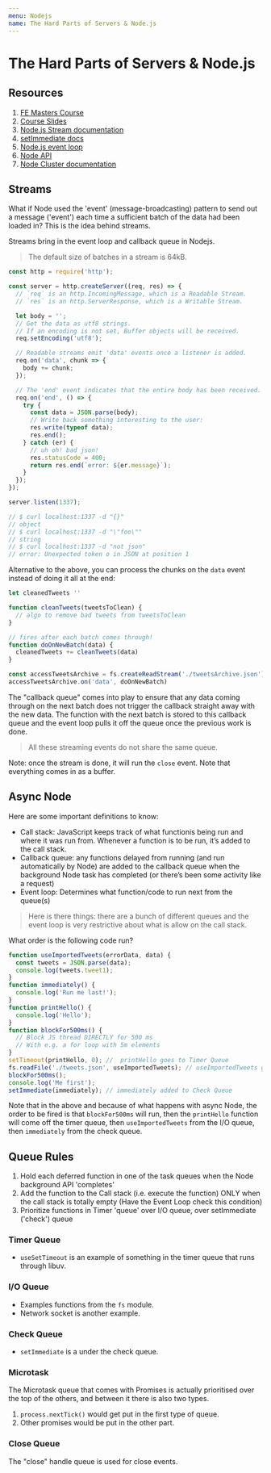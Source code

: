 ```yaml
---
menu: Nodejs
name: The Hard Parts of Servers & Node.js
---
```


# The Hard Parts of Servers & Node.js

## Resources

1. [FE Masters Course](https://frontendmasters.com/courses/servers-node-js/)
2. [Course Slides](https://static.frontendmasters.com/resources/2019-04-24-servers-node-js/Hard-Parts-Servers-Node.pdf)
3. [Node.js Stream documentation](https://nodejs.org/api/stream.html#stream_stream)
4. [setImmediate docs](https://nodejs.org/api/timers.html#timers_setimmediate_callback_args)
5. [Node.js event loop](https://nodejs.org/uk/docs/guides/event-loop-timers-and-nexttick/)
6. [Node API](https://nodejs.org/api/)
7. [Node Cluster documentation](https://nodejs.org/api/cluster.html)

## Streams

What if Node used the 'event' (message-broadcasting) pattern to send out a message ('event') each time a sufficient batch of the data had been loaded in? This is the idea behind streams.

Streams bring in the event loop and callback queue in Nodejs.

> The default size of batches in a stream is 64kB.

```javascript
const http = require('http');

const server = http.createServer((req, res) => {
  // `req` is an http.IncomingMessage, which is a Readable Stream.
  // `res` is an http.ServerResponse, which is a Writable Stream.

  let body = '';
  // Get the data as utf8 strings.
  // If an encoding is not set, Buffer objects will be received.
  req.setEncoding('utf8');

  // Readable streams emit 'data' events once a listener is added.
  req.on('data', chunk => {
    body += chunk;
  });

  // The 'end' event indicates that the entire body has been received.
  req.on('end', () => {
    try {
      const data = JSON.parse(body);
      // Write back something interesting to the user:
      res.write(typeof data);
      res.end();
    } catch (er) {
      // uh oh! bad json!
      res.statusCode = 400;
      return res.end(`error: ${er.message}`);
    }
  });
});

server.listen(1337);

// $ curl localhost:1337 -d "{}"
// object
// $ curl localhost:1337 -d "\"foo\""
// string
// $ curl localhost:1337 -d "not json"
// error: Unexpected token o in JSON at position 1
```

Alternative to the above, you can process the chunks on the `data` event instead of doing it all at the end:

```javascript
let cleanedTweets ''

function cleanTweets(tweetsToClean) {
  // algo to remove bad tweets from tweetsToClean
}

// fires after each batch comes through!
function doOnNewBatch(data) {
  cleanedTweets += cleanTweets(data)
}

const accessTweetsArchive = fs.createReadStream('./tweetsArchive.json')
accessTweetsArchive.on('data', doOnNewBatch)
```

The "callback queue" comes into play to ensure that any data coming through on the next batch does not trigger the callback straight away with the new data. The function with the next batch is stored to this callback queue and the event loop pulls it off the queue once the previous work is done.

> All these streaming events do not share the same queue.

Note: once the stream is done, it will run the `close` event. Note that everything comes in as a buffer.

## Async Node

Here are some important definitions to know:

- Call stack: JavaScript keeps track of what functionis being run and where it was run from. Whenever a function is to be run, it’s added to the call stack.
- Callback queue: any functions delayed from running (and run automatically by Node) are added to the callback queue when the background Node task has completed (or there’s been some activity like a request)
- Event loop: Determines what function/code to run next from the queue(s)

> Here is there things: there are a bunch of different queues and the event loop is very restrictive about what is allow on the call stack.

What order is the following code run?

```javascript
function useImportedTweets(errorData, data) {
  const tweets = JSON.parse(data);
  console.log(tweets.tweet1);
}
function immediately() {
  console.log('Run me last!');
}
function printHello() {
  console.log('Hello');
}
function blockFor500ms() {
  // Block JS thread DIRECTLY for 500 ms
  // With e.g. a for loop with 5m elements
}
setTimeout(printHello, 0); //  printHello goes to Timer Queue
fs.readFile('./tweets.json', useImportedTweets); // useImportedTweets goes to I/O queue
blockFor500ms();
console.log('Me first');
setImmediate(immediately); // immediately added to Check Queue
```

Note that in the above and because of what happens with async Node, the order to be fired is that `blockFor500ms` will run, then the `printHello` function will come off the timer queue, then `useImportedTweets` from the I/O queue, then `immediately` from the check queue.

## Queue Rules

1. Hold each deferred function in one of the task queues when the Node background API 'completes'
2. Add the function to the Call stack (i.e. execute the function) ONLY when the call stack is totally empty (Have the Event Loop check this condition)
3. Prioritize functions in Timer 'queue' over I/O queue, over setImmediate ('check') queue

### Timer Queue

- `useSetTimeout` is an example of something in the timer queue that runs through libuv.

### I/O Queue

- Examples functions from the `fs` module.
- Network socket is another example.

### Check Queue

- `setImmediate` is a under the check queue.

### Microtask

The Microtask queue that comes with Promises is actually prioritised over the top of the others, and between it there is also two types.

1. `process.nextTick()` would get put in the first type of queue.
2. Other promises would be put in the other part.

### Close Queue

The "close" handle queue is used for close events.
